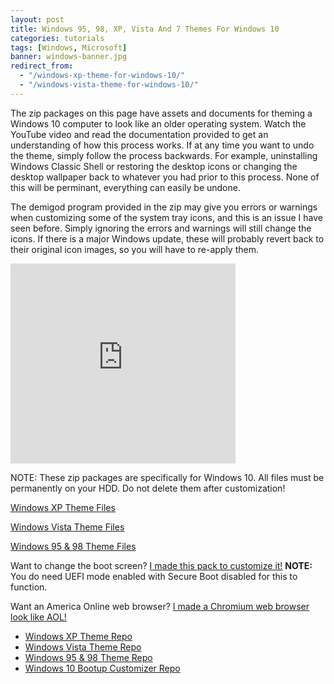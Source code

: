 ```yaml
---
layout: post
title: Windows 95, 98, XP, Vista And 7 Themes For Windows 10
categories: tutorials
tags: [Windows, Microsoft]
banner: windows-banner.jpg
redirect_from:
  - "/windows-xp-theme-for-windows-10/"
  - "/windows-vista-theme-for-windows-10/"
---
```


The zip packages on this page have assets and documents for theming a Windows 10 computer to look like an older operating system. Watch the YouTube video and read the documentation provided to get an understanding of how this process works. If at any time you want to undo the theme, simply follow the process backwards. For example, uninstalling Windows Classic Shell or restoring the desktop icons or changing the desktop wallpaper back to whatever you had prior to this process. None of this will be perminant, everything can easily be undone.

The demigod program provided in the zip may give you errors or warnings when customizing some of the system tray icons, and this is an issue I have seen before. Simply ignoring the errors and warnings will still change the icons. If there is a major Windows update, these will probably revert back to their original icon images, so you will have to re-apply them.

<iframe style="width:360px;height:320px;" src="https://www.youtube.com/embed/eN4ajmEyiDU" frameborder="0" allow="accelerometer; autoplay; encrypted-media; gyroscope; picture-in-picture" allowfullscreen></iframe>

NOTE: These zip packages are specifically for Windows 10. All files must be permanently on your HDD. Do not delete them after customization!

[Windows XP Theme Files](https://github.com/erfg12/WinXP_Theme/archive/master.zip)

[Windows Vista Theme Files](https://github.com/erfg12/WinVista_Theme/archive/master.zip)

[Windows 95 & 98 Theme Files](https://github.com/erfg12/Win9x_Theme/archive/master.zip)

Want to change the boot screen? [I made this pack to customize it!](https://github.com/erfg12/Windows10_Boot_Changer/archive/master.zip)
**NOTE:** You do need UEFI mode enabled with Secure Boot disabled for this to function.

Want an America Online web browser? [I made a Chromium web browser look like AOL!](https://github.com/erfg12/AOL_4.0_Emu)

- [Windows XP Theme Repo](https://github.com/erfg12/WinXP_Theme)
- [Windows Vista Theme Repo](https://github.com/erfg12/WinVista_Theme)
- [Windows 95 & 98 Theme Repo](https://github.com/erfg12/Win9x_Theme)
- [Windows 10 Bootup Customizer Repo](https://github.com/erfg12/Windows10_Boot_Changer)